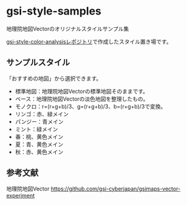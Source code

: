 # gsi-style-samples
地理院地図Vectorのオリジナルスタイルサンプル集

[gsi-style-color-analysisレポジトリ](https://github.com/mghs15/gsi-style-color-analysis)で作成したスタイル置き場です。

## サンプルスタイル
「おすすめの地図」から選択できます。
* 標準地図：地理院地図Vectorの標準地図そのままです。
* ベース：地理院地図Vectorの淡色地図を整理したもの。
* モノクロ：r=(r+g+b)/3、g=(r+g+b)/3、b=(r+g+b)/3で変換。
* リンゴ：赤、緑メイン
* パンジー：青メイン
* ミント：緑メイン
* 春：桃、黄色メイン
* 夏：青、黄色メイン
* 秋：赤、黄色メイン

## 参考文献
地理院地図Vector https://github.com/gsi-cyberjapan/gsimaps-vector-experiment

